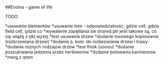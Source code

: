 ##Evolva - game of life



TODO:

*usuwanie elementów
*usuwanie tree - odpowiedzialnośc, gdzie cell, gdzie field cell, gdzie co
*wywalenie zapętlania sie shared ptr jeśli takowe są, co się wiążę z pkt wyżej
*test usuwania drzew
*dodanie losowego kopiowania (rozkrzewiana drzew)
*dodanie a. kom. do rozkezwiania drzew i trawy
*dodanie roznych rodzajow drzew
*test think (uooou)
*dodanie poszukiwania jedzenia przez herbiworow
*dodanie polowania karniworow
*merg z qtem
